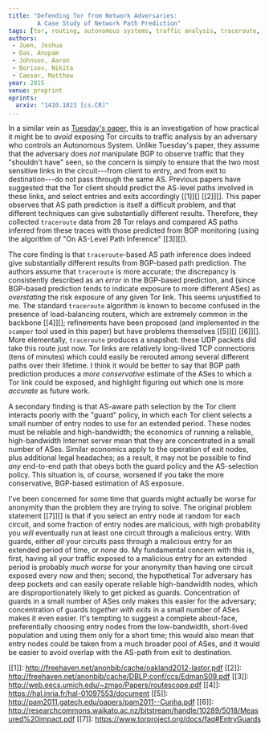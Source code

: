 ```yaml
---
title: "Defending Tor from Network Adversaries:
        A Case Study of Network Path Prediction"
tags: [tor, routing, autonomous systems, traffic analysis, traceroute, anonymity]
authors:
 - Juen, Joshua
 - Das, Anupam
 - Johnson, Aaron
 - Borisov, Nikita
 - Caesar, Matthew
year: 2015
venue: preprint
eprints:
  arxiv: "1410.1823 [cs.CR]"
...
```


In a similar vein as
[Tuesday's paper](/2014/anonymity-on-quicksand-using-bgp-to-compromise-tor/),
this is an investigation of how practical it might be to _avoid_
exposing Tor circuits to traffic analysis by an adversary who controls
an Autonomous System.  Unlike Tuesday's paper, they assume that the
adversary does _not_ manipulate BGP to observe traffic that they
"shouldn't have" seen, so the concern is simply to ensure that the two
most sensitive links in the circuit---from client to entry, and from
exit to destination---do not pass through the same AS.  Previous
papers have suggested that the Tor client should predict the AS-level
paths involved in these links, and select entries and exits
accordingly [[1]][] [[2]][]. This paper observes that AS path
prediction is itself a difficult problem, and that different
techniques can give substantially different results.  Therefore, they
collected `traceroute` data from 28 Tor relays and compared AS paths
inferred from these traces with those predicted from BGP monitoring
(using the algorithm of "On AS-Level Path Inference" [[3]][]).

The core finding is that `traceroute`-based AS path inference does
indeed give substantially different results from BGP-based path
prediction.  The authors assume that `traceroute` is more accurate;
the discrepancy is consistently described as an _error_ in the
BGP-based prediction, and (since BGP-based prediction tends to
indicate exposure to more different ASes) as _overstating_ the risk
exposure of any given Tor link.  This seems unjustified to me.  The
standard `traceroute` algorithm is known to become confused in the
presence of load-balancing routers, which are extremely common in the
backbone [[4]][]; refinements have been proposed (and implemented in
the `scamper` tool used in this paper) but have problems themselves
[[5]][] [[6]][].  More elementally, `traceroute` produces a snapshot:
these UDP packets did take this route just now.  Tor links are
relatively long-lived TCP connections (tens of minutes) which could
easily be rerouted among several different paths over their lifetime.
I think it would be better to say that BGP path prediction produces a
_more conservative_ estimate of the ASes to which a Tor link could be
exposed, and highlight figuring out which one is more _accurate_ as
future work.

A secondary finding is that AS-aware path selection by the Tor client
interacts poorly with the "guard" policy, in which each Tor client
selects a small number of entry nodes to use for an extended period.
These nodes must be reliable and high-bandwidth; the economics of
running a reliable, high-bandwidth Internet server mean that they are
concentrated in a small number of ASes.  Similar economics apply to
the operation of exit nodes, plus additional legal headaches; as a
result, it may not be possible to find _any_ end-to-end path that
obeys both the guard policy and the AS-selection policy.  This
situation is, of course, worsened if you take the more conservative,
BGP-based estimation of AS exposure.

I've been concerned for some time that guards might actually be worse
for anonymity than the problem they are trying to solve.  The original
problem statement [[7]][] is that if you select an entry node at
random for each circuit, and some fraction of entry nodes are
malicious, with high probability you _will_ eventually run at least
one circuit through a malicious entry.  With guards, either _all_ your
circuits pass through a malicious entry for an extended period of
time, or _none_ do.  My fundamental concern with this is, first,
having all your traffic exposed to a malicious entry for an extended
period is probably _much worse_ for your anonymity than having one
circuit exposed every now and then; second, the hypothetical Tor
adversary has deep pockets and can easily operate reliable
high-bandwidth nodes, which are disproportionately likely to get
picked as guards.  Concentration of guards in a small number of ASes
only makes this easier for the adversary; concentration of guards
_together with exits_ in a small number of ASes makes it even easier.
It's tempting to suggest a complete about-face, preferentially
choosing entry nodes from the low-bandwidth, short-lived population
and using them only for a short time; this would also mean that entry
nodes could be taken from a much broader pool of ASes, and it would be
easier to avoid overlap with the AS-path from exit to destination.

[[1]]: http://freehaven.net/anonbib/cache/oakland2012-lastor.pdf
[[2]]: http://freehaven.net/anonbib/cache/DBLP:conf/ccs/EdmanS09.pdf
[[3]]: http://web.eecs.umich.edu/~zmao/Papers/routescope.pdf
[[4]]: https://hal.inria.fr/hal-01097553/document
[[5]]: http://pam2011.gatech.edu/papers/pam2011--Cunha.pdf
[[6]]: http://researchcommons.waikato.ac.nz/bitstream/handle/10289/5018/Measured%20impact.pdf
[[7]]: https://www.torproject.org/docs/faq#EntryGuards
